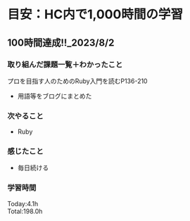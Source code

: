 # 目安：HC内で1,000時間の学習
## 100時間達成!!_2023/8/2
### 取り組んだ課題一覧＋わかったこと

プロを目指す人のためのRuby入門を読むP136-210
- 用語等をブログにまとめた

### 次やること
- Ruby
### 感じたこと
- 毎日続ける
### 学習時間
Today:4.1h<br>
Total:198.0h
